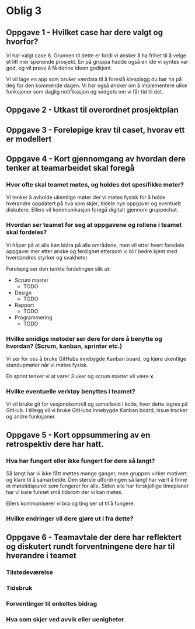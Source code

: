 # Oblig 3

## Oppgave 1 - Hvilket case har dere valgt og hvorfor?

Vi har valgt case 6. Grunnen til dette er fordi vi ønsker å ha frihet til å velge et litt mer spenende prosjekt. En på gruppa hadde også en ide vi syntes var god, og vil prøve å få denne ideen godkjent.

Vi vil lage en app som bruker værdata til å foreslå klesplagg du bør ha på deg for den kommende dagen. Vi har også ønsker om å implementere ulike funksjoner som daglig notifikasjon og widgets om vi får tid til det.

## Oppgave 2 - Utkast til overordnet prosjektplan 

## Oppgave 3 - Foreløpige krav til caset, hvorav ett er modellert

## Oppgave 4 - Kort gjennomgang av hvordan dere tenker at teamarbeidet skal foregå

### Hvor ofte skal teamet møtes, og holdes det spesifikke møter?

Vi tenker å avholde ukentlige møter der vi møtes fysisk for å holde hverandre oppdatert på hva som skjer, tildele nye oppgaver og eventuelt diskutere. Ellers vil kommunikasjon foregå digitalt gjennom gruppechat.

### Hvordan ser teamet for seg at oppgavene og rollene i teamet skal fordeles?

Vi håper på at alle kan bidra på alle områdene, men vil etter hvert foredele oppgaver mer etter ønske og ferdighet ettersom vi blir bedre kjent med hverdandres styrker og svakheter.

Foreløpig ser den tenkte fordelingen slik ut:

- Scrum master
	- TODO
- Design
	- TODO
- Rapport
	- TODO
- Programmering
	- TODO

### Hvilke smidige metoder ser dere for dere å benytte og hvordan? (Scrum, kanban, sprinter etc.)

Vi ser for oss å bruke GitHubs innebygde Kanban board, og kjøre ukentlige standupmøter når vi møtes fysisk.

En sprint tenker vi at varer 3 uker og scrum master vil være **x**

### Hvilke eventuelle verktøy benyttes i teamet?

Vi vil bruke git for vesjonskontroll og samarbeid i kode, hvor dette lagres på GitHub. I tillegg vil vi bruke GitHubs innebygde Kanban board, issue tracker og andre funksjoner.

## Oppgave 5 - Kort oppsummering av en retrospektiv dere har hatt.

### Hva har fungert eller ikke fungert for dere så langt?

Så langt har vi ikke fått møttes mange ganger, men gruppen virker motivert og klare til å samarbeide. Den største utfordringen så langt har vært å finne et møtetidspunkt som fungerer for alle. Siden alle har forskjellige timeplaner har vi bare funnet små tidsrom der vi kan møtes.

Ellers kommuniserer vi bra og ting ser ut til å fungere.

### Hvilke endringer vil dere gjøre ut i fra dette?

## Oppgave 6 - Teamavtale der dere har reflektert og diskutert rundt forventningene dere har til hverandre i teamet

### Tilstedeværelse

### Tidsbruk

### Forventinger til enkeltes bidrag

### Hva som skjer ved avvik eller uenigheter

